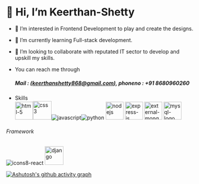 # 👋 Hi, I’m Keerthan-Shetty
- 👀 I’m interested in Frontend Development to play and create the designs.
- 🌱 I’m currently learning Full-stack development.
- 💞️ I’m looking to collaborate with reputated IT sector to develop and upskill my skills.
- You can reach me through <br/>
  ##### Mail : (keerthanshetty868@gmail.com), phoneno : +91 8680960260 

- Skills<br/>
   <img width="48" height="48" src="https://img.icons8.com/fluency/48/html-5.png" alt="html-5"/><img width="50" height="50" src="https://img.icons8.com/plasticine/100/css3.png" alt="css3"/>![javascript](https://github.com/user-attachments/assets/8c590768-6176-49fb-8b8b-097ce33b0d33)![python](https://github.com/user-attachments/assets/c8ca9b1a-ef23-4167-865f-1e3008d897d0)     <img width="48" height="48" src="https://img.icons8.com/color/48/nodejs.png" alt="nodejs"/> <img width="48" height="48" src="https://img.icons8.com/offices/30/express-js.png" alt="express-js"/> <img width="48" height="48" src="https://img.icons8.com/external-tal-revivo-color-tal-revivo/48/external-mongodb-a-cross-platform-document-oriented-database-program-logo-color-tal-revivo.png" alt="external-mongodb-a-cross-platform-document-oriented-database-program-logo-color-tal-revivo"/> <img width="48" height="48" src="https://img.icons8.com/fluency/48/mysql-logo.png" alt="mysql-logo"/>

###### Framework <br/>
![icons8-react](https://github.com/user-attachments/assets/c1a63de2-7de8-4ac9-8754-3ae2730bcef3)  <img width="50" height="50" src="https://img.icons8.com/ios/50/django.png" alt="django"/>

[![Ashutosh's github activity graph](https://github-readme-activity-graph.vercel.app/graph?username=Keerthan-Shetty&bg_color=88c6ec&color=ffffff&line=292325&point=a31414&area=true&hide_border=true)](https://github.com/ashutosh00710/github-readme-activity-graph)
<!---
Keerthan-Shetty/Keerthan-Shetty is a ✨ special ✨ repository because its `README.md` (this file) appears on your GitHub profile.
You can click the Preview link to take a look at your changes.
--->


